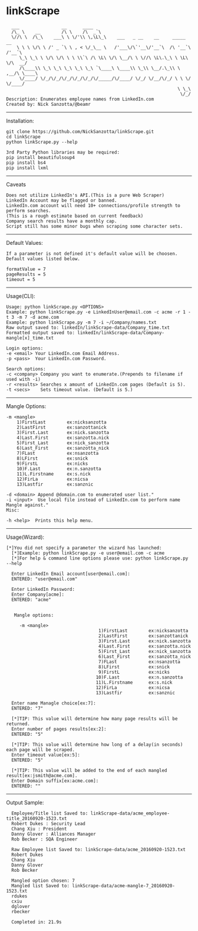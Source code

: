 # linkScrape

      ___                __      ____                                             
      /\_ \    __        /\ \    /\  _`\                                           
      \//\ \  /\_\    ___\ \ \/'\\ \,\L\_\    ___   _ __    __     _____      __   
        \ \ \ \/\ \ /' _ `\ \ , < \/_\__ \   /'___\/\`'__\/'__`\  /\ '__`\  /'__`\ 
         \_\ \_\ \ \/\ \/\ \ \ \\`\ /\ \L\ \/\ \__/\ \ \//\ \L\.\_\ \ \L\ \/\  __/ 
         /\____\\ \_\ \_\ \_\ \_\ \_\ `\____\ \____\\ \_\\ \__/.\_\\ \ ,__/\ \____\
         \/____/ \/_/\/_/\/_/\/_/\/_/\/_____/\/____/ \/_/ \/__/\/_/ \ \ \/  \/____/
                                                                     \ \_\         
                                                                      \/_/ 
    Description: Enumerates employee names from LinkedIn.com
    Created by: Nick Sanzotta/@beamr
***
Installation:

    git clone https://github.com/NickSanzotta/linkScrape.git
    cd linkScrape
    python linkScrape.py --help
    
    3rd Party Python libraries may be required:
    pip install beautifulsoup4
    pip install bs4
    pip install lxml

***
Caveats

    Does not utilize LinkedIn's API.(This is a pure Web Scraper)
    LinkedIn Account may be flagged or banned.
    LinkedIn.com account will need 10+ connections/profile strength to perform searches.
    (This is a rough estimate based on current feedback)
    Company search results have a monthly cap.
    Script still has some minor bugs when scraping some character sets.

***
Default Values:

    If a parameter is not defined it's default value will be choosen.
    Default values listed below.
  
    formatValue = 7
    pageResults = 5
    timeout = 5
    
***
Usage(CLI):

    Usage: python linkScrape.py <OPTIONS>
    Example: python linkScrape.py -e LinkedInUser@email.com -c acme -r 1 -t 3 -m 7 -d acme.com
    Example: python linkScrape.py -m 7 -i ~/Company/names.txt
    Raw output saved to: linkedIn/linkScrape-data/Company_time.txt
    Formatted output saved to: linkedIn/linkScrape-data/Company-mangle[x]_time.txt
    
    Login options:
    -e <email> Your LinkedIn.com Email Address.
    -p <pass>  Your LinkedIn.com Password.
    
    Search options:
    -c <company> Company you want to enumerate.(Prepends to filename if used with -i) 
    -r <results> Searches x amount of LinkedIn.com pages (Default is 5).
    -t <secs>    Sets timeout value. (Default is 5.)
  ***
Mangle Options: 
    
    -m <mangle>
        1)FirstLast        ex:nicksanzotta
        2)LastFirst        ex:sanzottanick
        3)First.Last       ex:nick.sanzotta
        4)Last.First       ex:sanzotta.nick
        5)First_Last       ex:nick_sanzotta
        6)Last_First       ex:sanzotta_nick
        7)FLast            ex:nsanzotta
        8)LFirst           ex:snick
        9)FirstL           ex:nicks
        10)F.Last          ex:n.sanzotta
        11)L.Firstname     ex:s.nick
        12)FirLa           ex:nicsa
        13)Lastfir         ex:sanznic  
  
    -d <domain> Append @domain.com to enumerated user list."
    -i <input>  Use local file instead of LinkedIn.com to perform name Mangle against."
    Misc:
    
    -h <help>  Prints this help menu.
  
 

***
Usage(Wizard):

    [*]You did not specify a parameter the wizard has launched:
      [*]Example: python linkScrape.py -e user@email.com -c acme
      [*]For help & command line options please use: python linkScrape.py --help
      
      Enter LinkedIn Email account[user@email.com]: 
      ENTERED: "user@email.com"
      
      Enter LinkedIn Password: 
      Enter Company[acme]: 
      ENTERED: "acme"
      
      
       Mangle options:
      
      	 -m <mangle>		  
                                       1)FirstLast        ex:nicksanzotta
                                       2)LastFirst        ex:sanzottanick
                                       3)First.Last       ex:nick.sanzotta
                                       4)Last.First       ex:sanzotta.nick
                                       5)First_Last       ex:nick_sanzotta
                                       6)Last_First       ex:sanzotta_nick
                                       7)FLast            ex:nsanzotta
                                       8)LFirst           ex:snick
                                       9)FirstL           ex:nicks
                                      10)F.Last           ex:n.sanzotta
                                      11)L.Firstname      ex:s.nick
                                      12)FirLa            ex:nicsa
                                      13)Lastfir          ex:sanznic
              
      Enter name Managle choice[ex:7]: 
      ENTERED: "7"
      
      [*]TIP: This value will determine how many page results will be returned.
      Enter number of pages results[ex:2]: 
      ENTERED: "5"
      
      [*]TIP: This value will determine how long of a delay(in seconds) each page will be scraped.
      Enter timeout value[ex:5]: 
      ENTERED: "5"
      
      [*]TIP: This value will be added to the end of each mangled result[ex:jsmith@acme.com].
      Enter Domain suffix[ex:acme.com]: 
      ENTERED: ""


***
Output Sample:

      Employee/Title list Saved to: linkScrape-data/acme_employee-title_20160920-1523.txt
      Robert Dukes : Security Lead
      Chang Xiu : President
      Danny Glover : Alliances Manager
      Rob Becker : SQA Engineer

      Raw Employee list Saved to: linkScrape-data/acme_20160920-1523.txt
      Robert Dukes
      Chang Xiu
      Danny Glover
      Rob Becker
      
      Mangled option chosen: 7
      Mangled list Saved to: linkScrape-data/acme-mangle-7_20160920-1523.txt
      rdukes
      cxiu
      dglover
      rbecker
      
      Completed in: 21.9s



